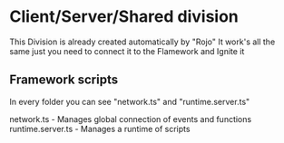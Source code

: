 # Client/Server/Shared division

This Division is already created automatically by "Rojo"
It work's all the same just you need to connect it to the Flamework and Ignite it


## Framework scripts
In every folder you can see "network.ts" and "runtime.server.ts"

network.ts - Manages global connection of events and functions
runtime.server.ts - Manages a runtime of scripts
